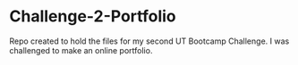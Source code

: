 # Challenge-2-Portfolio
Repo created to hold the files for my second UT Bootcamp Challenge. I was challenged to make an online portfolio.
